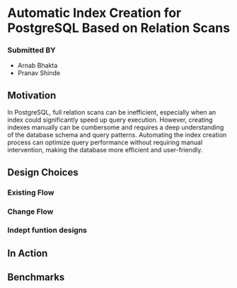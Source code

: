 # Automatic Index Creation for PostgreSQL Based on Relation Scans

### Submitted BY
- Arnab Bhakta
- Pranav Shinde


## Motivation
In PostgreSQL, full relation scans can be inefficient, especially when an index could significantly speed up query execution. However, creating indexes manually can be cumbersome and requires a deep understanding of the database schema and query patterns. Automating the index creation process can optimize query performance without requiring manual intervention, making the database more efficient and user-friendly.

## Design Choices
### Existing Flow
### Change Flow
### Indept funtion designs

## In Action

## Benchmarks

